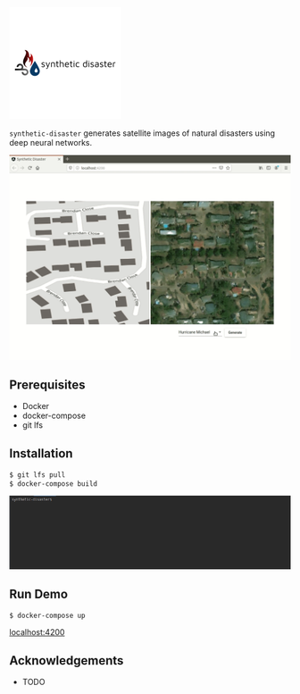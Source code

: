![synthetic-disaster logo](img/logo.png)

`synthetic-disaster` generates satellite images of natural disasters using deep neural networks.

![demo](img/demo.gif)


**Prerequisites**
---

+ Docker
+ docker-compose
+ git lfs


**Installation**
---

```
$ git lfs pull
$ docker-compose build
```

![installation](img/installation.gif)


**Run Demo**
---

```
$ docker-compose up
```
[localhost:4200](http://localhost:4200)


**Acknowledgements**
---

+ TODO
